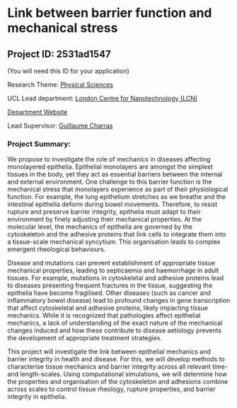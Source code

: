# Link between barrier function and mechanical stress

## Project ID: **2531ad1547**
(You will need this ID for your application)

Research Theme: [Physical Sciences](../themes/physical-sciences.md)

UCL Lead department: [London Centre for Nanotechnology (LCN)](../departments/london-centre-for-nanotechnology.md)

[Department Website](https://www.london-nano.com)

Lead Supervisor: [Guillaume Charras](https://profiles.ucl.ac.uk/10135)

### Project Summary:

We propose to investigate the role of mechanics in diseases affecting monolayered epithelia. Epithelial monolayers are amongst the simplest tissues in the body, yet they act as essential barriers between the internal and external environment. One challenge to this barrier function is the mechanical stress that monolayers experience as part of their physiological function. For example, the lung epithelium stretches as we breathe and the intestinal epithelia deform during bowel movements. Therefore, to resist rupture and preserve barrier integrity, epithelia must adapt to their environment by finely adjusting their mechanical properties. At the molecular level, the mechanics of epithelia are governed by the cytoskeleton and the adhesive proteins that link cells to integrate them into a tissue-scale mechanical syncytium. This organisation leads to complex emergent rheological behaviours. 

Disease and mutations can prevent establishment of appropriate tissue mechanical properties, leading to septicaemia and haemorrhage in adult tissues. For example, mutations in cytoskeletal and adhesive proteins lead to diseases presenting frequent fractures in the tissue, suggesting the epithelia have become fragilised. Other diseases (such as cancer and inflammatory bowel disease) lead to profound changes in gene transcription that affect cytoskeletal and adhesive proteins, likely impacting tissue mechanics. While it is recognized that pathologies affect epithelial mechanics, a lack of understanding of the exact nature of the mechanical changes induced and how these contribute to disease aetiology prevents the development of appropriate treatment strategies. 

This project will investigate the link between epithelial mechanics and barrier integrity in health and disease. For this, we will develop methods to characterise tissue mechanics and barrier integrity across all relevant time- and length-scales. Using computational simulations, we will determine how the properties and organisation of the cytoskeleton and adhesions combine across scales to control tissue rheology, rupture properties, and barrier integrity in epithelia.
